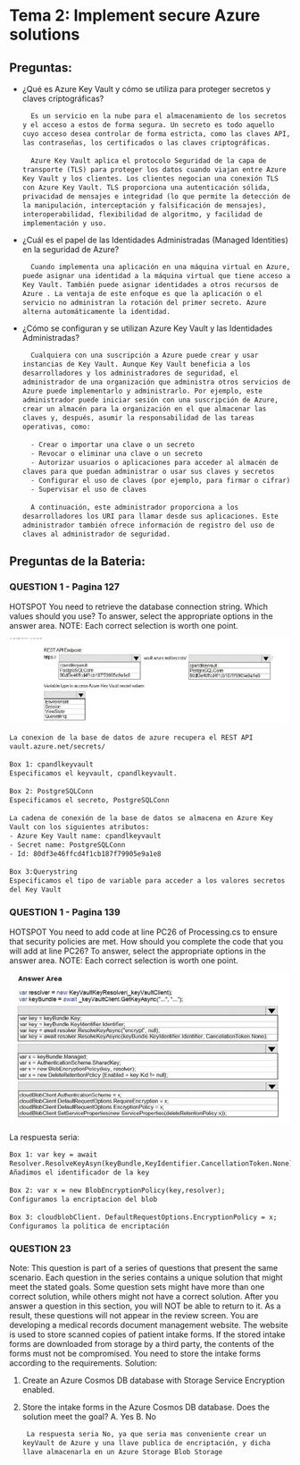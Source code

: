 # Tema 2: Implement secure Azure solutions
## Preguntas:

- ¿Qué es Azure Key Vault y cómo se utiliza para proteger secretos y claves criptográficas?

		Es un servicio en la nube para el almacenamiento de los secretos y el acceso a estos de forma segura. Un secreto es todo aquello cuyo acceso desea controlar de forma estricta, como las claves API, las contraseñas, los certificados o las claves criptográficas. 
		
		Azure Key Vault aplica el protocolo Seguridad de la capa de transporte (TLS) para proteger los datos cuando viajan entre Azure Key Vault y los clientes. Los clientes negocian una conexión TLS con Azure Key Vault. TLS proporciona una autenticación sólida, privacidad de mensajes e integridad (lo que permite la detección de la manipulación, interceptación y falsificación de mensajes), interoperabilidad, flexibilidad de algoritmo, y facilidad de implementación y uso.
	
- ¿Cuál es el papel de las Identidades Administradas (Managed Identities) en la seguridad
de Azure?

		Cuando implementa una aplicación en una máquina virtual en Azure, puede asignar una identidad a la máquina virtual que tiene acceso a Key Vault. También puede asignar identidades a otros recursos de Azure . La ventaja de este enfoque es que la aplicación o el servicio no administran la rotación del primer secreto. Azure alterna automáticamente la identidad. 

- ¿Cómo se configuran y se utilizan Azure Key Vault y las Identidades Administradas?

        Cualquiera con una suscripción a Azure puede crear y usar instancias de Key Vault. Aunque Key Vault beneficia a los desarrolladores y los administradores de seguridad, el administrador de una organización que administra otros servicios de Azure puede implementarlo y administrarlo. Por ejemplo, este administrador puede iniciar sesión con una suscripción de Azure, crear un almacén para la organización en el que almacenar las claves y, después, asumir la responsabilidad de las tareas operativas, como:
        
        - Crear o importar una clave o un secreto
        - Revocar o eliminar una clave o un secreto
        - Autorizar usuarios o aplicaciones para acceder al almacén de claves para que puedan administrar o usar sus claves y secretos
        - Configurar el uso de claves (por ejemplo, para firmar o cifrar)
        - Supervisar el uso de claves
        
        A continuación, este administrador proporciona a los desarrolladores los URI para llamar desde sus aplicaciones. Este administrador también ofrece información de registro del uso de claves al administrador de seguridad.

  

## Preguntas de la Bateria:

### QUESTION 1 - Pagina 127
HOTSPOT
You need to retrieve the database connection string.
Which values should you use? To answer, select the appropriate options in the answer area.
NOTE: Each correct selection is worth one point.

![image](\imagenes\Tema1_Pregunta2.JPG)

    La conexion de la base de datos de azure recupera el REST API vault.azure.net/secrets/
    
    Box 1: cpandlkeyvault
    Especificamos el keyvault, cpandlkeyvault.
    
    Box 2: PostgreSQLConn
    Especificamos el secreto, PostgreSQLConn
    
    La cadena de conexión de la base de datos se almacena en Azure Key Vault con los siguientes atributos:
    - Azure Key Vault name: cpandlkeyvault
    - Secret name: PostgreSQLConn
    - Id: 80df3e46ffcd4f1cb187f79905e9a1e8
    
    Box 3:Querystring
    Especificamos el tipo de variable para acceder a los valores secretos del Key Vault



### QUESTION 1 - Pagina 139

HOTSPOT
You need to add code at line PC26 of Processing.cs to ensure that security policies are met.
How should you complete the code that you will add at line PC26? To answer, select the appropriate
options in the answer area.
NOTE: Each correct selection is worth one point.

![image](\imagenes\Tema1_Pregunta1.JPG)

La respuesta seria:

    Box 1: var key = await Resolver.ResolveKeyAsyn(keyBundle,KeyIdentifier.CancellationToken.None);
    Añadimos el identificador de la key
    
    Box 2: var x = new BlobEncryptionPolicy(key,resolver);
    Configuramos la encriptacion del blob
    
    Box 3: cloudblobClient. DefaultRequestOptions.EncryptionPolicy = x;
    Configuramos la politica de encriptación

### QUESTION 23
Note: This question is part of a series of questions that present the same scenario. Each question
in the series contains a unique solution that might meet the stated goals. Some question sets might
have more than one correct solution, while others might not have a correct solution.
After you answer a question in this section, you will NOT be able to return to it. As a result, these
questions will not appear in the review screen.
You are developing a medical records document management website. The website is used to store
scanned copies of patient intake forms.
If the stored intake forms are downloaded from storage by a third party, the contents of the forms must not
be compromised.
You need to store the intake forms according to the requirements.
Solution:
1. Create an Azure Cosmos DB database with Storage Service Encryption enabled.
2. Store the intake forms in the Azure Cosmos DB database.
   Does the solution meet the goal?
   A. Yes
   B. No

		La respuesta seria No, ya que seria mas conveniente crear un keyVault de Azure y una llave publica de encriptación, y dicha llave almacenarla en un Azure Storage Blob Storage